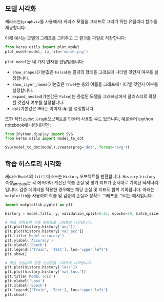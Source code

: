 ## 모델 시각화

케라스는(`graphviz`를 사용해서) 케라스 모델을 그래프로 그리기 위한 유틸리티 함수를 제공합니다.

아래 예시는 모델의 그래프를 그려주고 그 결과를 파일로 저장합니다:
```python
from keras.utils import plot_model
plot_model(model, to_file='model.png')
```

`plot_model`은 네 가지 인자를 전달받습니다:

- `show_shapes`(기본값은 `False`)는 결과의 형태을 그래프에 나타낼 것인지 여부를 설정합니다.
- `show_layer_names`(기본값은 `True`)는 층의 이름을 그래프에 나타낼 것인지 여부를 설정합니다.
- `expand_nested`(기본값은 `False`)는 중첩된 모델을 그래프상에서 클러스터로 확장할 것인지 여부를 설정합니다.
- `dpi`(기본값은 96)는 이미지 dpi를 설정합니다.

또한 직접 `pydot.Graph`오브젝트를 만들어 사용할 수도 있습니다, 
예를들어 ipython notebook에 나타내자면 :
```python
from IPython.display import SVG
from keras.utils import model_to_dot

SVG(model_to_dot(model).create(prog='dot', format='svg'))
```

## 학습 히스토리 시각화

케라스 `Model`의 `fit()` 메소드는 `History` 오브젝트를 반환합니다. `History.history` 속성<sub>attribute</sub>은 각 에폭마다 계산된 학습 손실 및 평가 지표가 순서대로 기록된 딕셔너리입니다. 검증 데이터를 적용한 경우에는 해당 손실 및 지표도 함께 기록됩니다. 아래는 `matplotlib`을 사용하여 학습 및 검증의 손실과 정확도 그래프를 그리는 예시입니다.

```python
import matplotlib.pyplot as plt

history = model.fit(x, y, validation_split=0.25, epochs=50, batch_size=16, verbose=1)

# 학습 정확도와 검증 정확도를 그래프로 나타냅니다. 
plt.plot(history.history['acc'])
plt.plot(history.history['val_acc'])
plt.title('Model accuracy')
plt.ylabel('Accuracy')
plt.xlabel('Epoch')
plt.legend(['Train', 'Test'], loc='upper left')
plt.show()

# 학습 손실값과 검증 손실값을 그래프로 나타냅니다.
plt.plot(history.history['loss'])
plt.plot(history.history['val_loss'])
plt.title('Model loss')
plt.ylabel('Loss')
plt.xlabel('Epoch')
plt.legend(['Train', 'Test'], loc='upper left')
plt.show()
```
